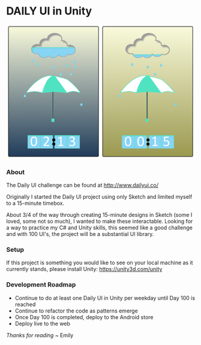 # DAILY UI in Unity

![Alt text](./day014img.png?raw=true "Day 014 - Countdown Timer")

### About
The Daily UI challenge can be found at http://www.dailyui.co/

Originally I started the Daily UI project using only Sketch and limited myself to a 15-minute timebox.

About 3/4 of the way through creating 15-minute designs in Sketch (some I loved, some not so much), I wanted to make these interactable.  Looking for a way to practice my C# and Unity skills, this seemed like a good challenge and with 100 UI's, the project will be a substantial UI library.

### Setup
If this project is something you would like to see on your local machine as it currently stands, please install Unity:
https://unity3d.com/unity

### Development Roadmap

 - Continue to do at least one Daily UI in Unity per weekday until Day 100 is reached
 - Continue to refactor the code as patterns emerge
 - Once Day 100 is completed, deploy to the Android store
 - Deploy live to the web


 *Thanks for reading*
 ~ Emily
